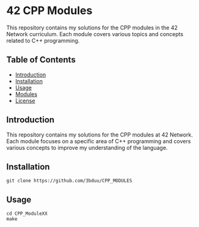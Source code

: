 # 42 CPP Modules

This repository contains my solutions for the CPP modules in the 42 Network curriculum. Each module covers various topics and concepts related to C++ programming.

## Table of Contents

- [Introduction](#introduction)
- [Installation](#installation)
- [Usage](#usage)
- [Modules](#modules)
- [License](#license)

## Introduction

This repository contains my solutions for the CPP modules at 42 Network. Each module focuses on a specific area of C++ programming and covers various concepts to improve my understanding of the language.

## Installation
```
git clone https://github.com/3bduu/CPP_MODULES
```
## Usage
```
cd CPP_ModuleXX
make
```
